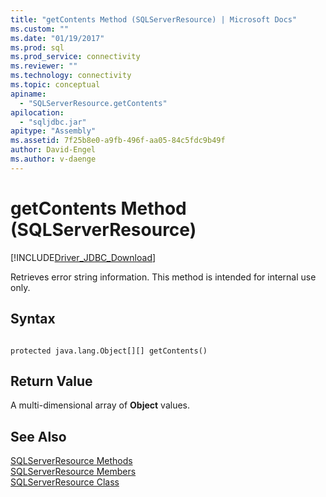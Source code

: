 ```yaml
---
title: "getContents Method (SQLServerResource) | Microsoft Docs"
ms.custom: ""
ms.date: "01/19/2017"
ms.prod: sql
ms.prod_service: connectivity
ms.reviewer: ""
ms.technology: connectivity
ms.topic: conceptual
apiname: 
  - "SQLServerResource.getContents"
apilocation: 
  - "sqljdbc.jar"
apitype: "Assembly"
ms.assetid: 7f25b8e0-a9fb-496f-aa05-84c5fdc9b49f
author: David-Engel
ms.author: v-daenge
---
```

# getContents Method (SQLServerResource)
[!INCLUDE[Driver_JDBC_Download](../../../includes/driver_jdbc_download.md)]

  Retrieves error string information. This method is intended for internal use only.  
  
## Syntax  
  
```  
  
protected java.lang.Object[][] getContents()  
```  
  
## Return Value  
 A multi-dimensional array of **Object** values.  
  
## See Also  
 [SQLServerResource Methods](../../../connect/jdbc/reference/sqlserverresource-methods.md)   
 [SQLServerResource Members](../../../connect/jdbc/reference/sqlserverresource-members.md)   
 [SQLServerResource Class](../../../connect/jdbc/reference/sqlserverresource-class.md)  
  
  
